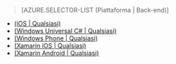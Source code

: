 ﻿> [AZURE.SELECTOR-LIST (Piattaforma | Back-end)]
- [(iOS | Qualsiasi)](/it-it/documentation/articles/mobile-services-ios-get-started-offline-data/)
- [(Windows Universal C# | Qualsiasi)](/it-it/documentation/articles/mobile-services-windows-store-dotnet-get-started-offline-data/)
- [(Windows Phone | Qualsiasi)](/it-it/documentation/articles/mobile-services-windows-phone-get-started-offline-data/)
- [(Xamarin iOS | Qualsiasi)](/it-it/documentation/articles/mobile-services-xamarin-ios-get-started-offline-data/)
- [(Xamarin Android | Qualsiasi)](/it-it/documentation/articles/mobile-services-xamarin-android-get-started-offline-data/)


<!--HONumber=42-->
